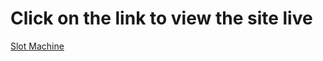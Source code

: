 
<h1>Click on the link to view the site live </h2>
<a href="https://slotmac.netlify.app/">Slot Machine</a>
<img src="images/SLOTTT.png>

This project is a simple slot machine with 5 images, and 3 reels, and there should be a min or max with a total update as well. I decided to make buttons for amount's of money instead of min, max, with a balance that will provide the user with an update. 

The only downfall, I would say I had was when clicking on the money buttons, it didn't have a set amount where it would stop so it can reset. I am going to back and fix it, once I do research and learn how to fix it. 


I completed the challenge: 5
I feel good about my code: 4
I'm not sure if its okay that I didn't have a min or max button
